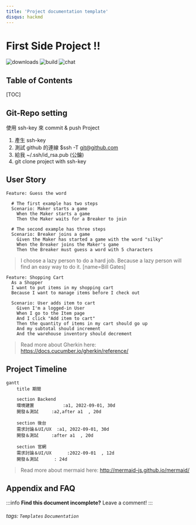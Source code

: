 ```yaml
---
title: 'Project documentation template'
disqus: hackmd
---
```


First Side Project !!
===
![downloads](https://img.shields.io/github/downloads/atom/atom/total.svg)
![build](https://img.shields.io/appveyor/ci/:user/:repo.svg)
![chat](https://img.shields.io/discord/:serverId.svg)

## Table of Contents

[TOC]

## Git-Repo setting

使用 ssh-key 來 commit & push Project

1. 產生 ssh-key
2. 測試 github 的連線 $ssh -T git@github.com
3. 給我 ~/.ssh/id_rsa.pub (公鑰)
4. git clone project with ssh-key

User Story
---

```gherkin=
Feature: Guess the word

  # The first example has two steps
  Scenario: Maker starts a game
    When the Maker starts a game
    Then the Maker waits for a Breaker to join

  # The second example has three steps
  Scenario: Breaker joins a game
    Given the Maker has started a game with the word "silky"
    When the Breaker joins the Maker's game
    Then the Breaker must guess a word with 5 characters
```
> I choose a lazy person to do a hard job. Because a lazy person will find an easy way to do it. [name=Bill Gates]


```gherkin=
Feature: Shopping Cart
  As a Shopper
  I want to put items in my shopping cart
  Because I want to manage items before I check out

  Scenario: User adds item to cart
    Given I'm a logged-in User
    When I go to the Item page
    And I click "Add item to cart"
    Then the quantity of items in my cart should go up
    And my subtotal should increment
    And the warehouse inventory should decrement
```

> Read more about Gherkin here: https://docs.cucumber.io/gherkin/reference/


Project Timeline
---
```mermaid
gantt
    title 期間

    section Backend
    環境建置           :a1, 2022-09-01, 30d
    開發＆測試     :a2,after a1  , 20d
    
    section 後台
    需求討論＆UI/UX  :a1, 2022-09-01, 30d
    開發＆測試     :after a1  , 20d
    
    section 官網
    需求討論＆UI/UX      :2022-09-01  , 12d
    開發＆測試      : 24d
```

> Read more about mermaid here: http://mermaid-js.github.io/mermaid/

## Appendix and FAQ

:::info
**Find this document incomplete?** Leave a comment!
:::

###### tags: `Templates` `Documentation`
